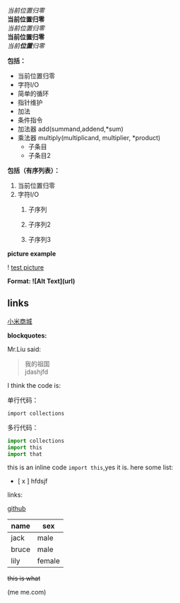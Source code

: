 *当前位置归零*  
**当前位置归零**  
_当前位置归零_  
__当前位置归零__  
_当前**位置**归零_  
  

**包括：**  
* 当前位置归零  
* 字符I/O
* 简单的循环
* 指针维护
* 加法
* 条件指令
* 加法器 add(summand,addend,*sum)
* 乘法器 multiply(multiplicand, multiplier, *product)
  * 子条目
  * 子条目2

**包括（有序列表）：**  
1. 当前位置归零
1. 字符I/O  
    1. 子序列  
    1. 子序列2

    1. 子序列3




**picture example**

! [test picture](test2.jpg)


**Format: ![Alt Text\](url)**

## links

[小米商城](mi.com)

**blockquotes:**

Mr.Liu said:

> 我的祖国  
> jdashjfd


I think the code is:

单行代码：

`import collections`

多行代码：

```python
import collections
import this
import that
```

this is an inline code `import this`,yes it is.
here some list:

- [ x ] hfdsjf


links:

[github](github.com)


name | sex
-----|------
jack|male
bruce|male
lily|female

~~this is what~~

(me me.com)
